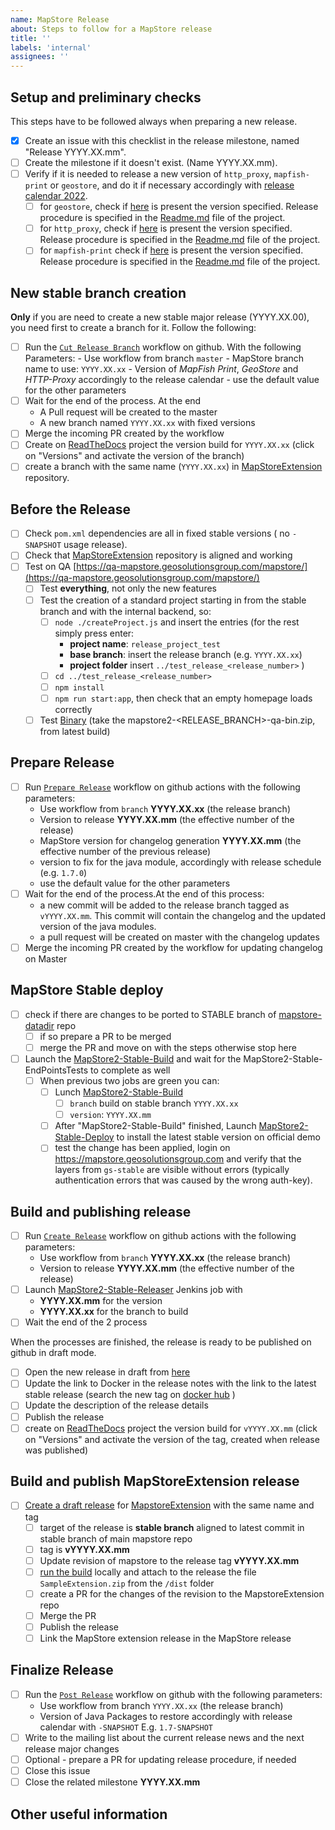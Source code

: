 ```yaml
---
name: MapStore Release
about: Steps to follow for a MapStore release
title: ''
labels: 'internal'
assignees: ''
---
```


## Setup and preliminary checks

This steps have to be followed always when preparing a new release.

- [x] Create an issue with this checklist in the release milestone, named "Release YYYY.XX.mm".
- [ ] Create the milestone if it doesn't exist. (Name YYYY.XX.mm).
- [ ] Verify if it is needed to release a new version of `http_proxy`, `mapfish-print` or `geostore`, and do it if necessary accordingly with [release calendar 2022](https://github.com/geosolutions-it/MapStore2/wiki/MapStore-Releases-2022).
  - [ ] for `geostore`, check if [here](https://maven.geo-solutions.it/it/geosolutions/geostore/geostore-webapp/) is present the version specified. Release procedure is specified in the [Readme.md](https://github.com/geosolutions-it/geostore) file of the project.
  - [ ] for `http_proxy`, check if [here](https://maven.geo-solutions.it/proxy/http_proxy/) is present the version specified. Release procedure is specified in the [Readme.md](https://github.com/geosolutions-it/http-proxy) file of the project.
  - [ ] for `mapfish-print` check if [here](https://maven.geo-solutions.it/proxy/http_proxy/) is present the version specified. Release procedure is specified in the [Readme.md](https://github.com/geosolutions-it/mapfish-print) file of the project.

## New stable branch creation

**Only** if you are need to create a new stable major release (YYYY.XX.00), you need first to create a branch for it. Follow the following:

- [ ] Run the [`Cut Release Branch`](https://github.com/geosolutions-it/MapStore2/actions/workflows/cut_major_branch.yml) workflow on github.
      With the following Parameters:
        - Use workflow from branch `master`
        - MapStore branch name to use: `YYYY.XX.xx`
        - Version of *MapFish Print*, *GeoStore* and *HTTP-Proxy* accordingly to the release calendar
        - use the default value for the other parameters
- [ ] Wait for the end of the process. At the end
    - A Pull request will be created to the master
    - A new branch named `YYYY.XX.xx` with fixed versions
- [ ] Merge the incoming PR created by the workflow
- [ ] Create on [ReadTheDocs](https://readthedocs.org/projects/mapstore/) project the version build for `YYYY.XX.xx` (click on "Versions" and activate the version of the branch)
- [ ] create a branch with the same name (`YYYY.XX.xx`) in [MapStoreExtension](https://github.com/geosolutions-it/MapStoreExtension) repository.

## Before the Release

- [ ] Check `pom.xml` dependencies are all in fixed stable versions ( no `-SNAPSHOT` usage release).
- [ ] Check that [MapStoreExtension](https://github.com/geosolutions-it/MapStoreExtension) repository is aligned and working
- [ ] Test on QA [https://qa-mapstore.geosolutionsgroup.com/mapstore/](https://qa-mapstore.geosolutionsgroup.com/mapstore/)
  - [ ] Test **everything**, not only the new features
  - [ ] Test the creation of a standard project starting in from the stable branch and with the internal backend, so:
      - [ ] `node ./createProject.js` and insert the entries (for the rest simply press enter:
          - **project name**: `release_project_test`
          - **base branch**: insert the release branch (e.g. `YYYY.XX.xx`)
          - **project folder** insert `../test_release_<release_number>` )
      - [ ] `cd ../test_release_<release_number>`
      - [ ] `npm install`
      - [ ] `npm run start:app`, then check that an empty homepage loads correctly
  - [ ] Test [Binary](http://build.geosolutionsgroup.com/view/MapStore/job/MapStore/view/MapStore%20QA/job/MapStore2-QA-Build/) (take the mapstore2-<RELEASE_BRANCH>-qa-bin.zip, from latest build)

## Prepare Release

- [ ] Run [`Prepare Release`](https://github.com/geosolutions-it/MapStore2/actions/workflows/pre_release.yml) workflow on github actions with the following parameters:
  - Use workflow from `branch` **YYYY.XX.xx** (the release branch)
  - Version to release **YYYY.XX.mm** (the effective number of the release)
  - MapStore version for changelog generation **YYYY.XX.mm** (the effective number of the previous release)
  - version to fix for the java module, accordingly with release schedule (e.g. `1.7.0`)
  - use the default value for the other parameters
- [ ] Wait for the end of the process.At the end of this process:
    - a new commit will be added to the release branch tagged as `vYYYY.XX.mm`. This commit will contain the changelog and the updated version of the java modules.
    - a pull request will be created on master with the changelog updates
- [ ] Merge the incoming PR created by the workflow for updating changelog on Master

## MapStore Stable deploy

- [ ] check if there are changes to be ported to STABLE branch of [mapstore-datadir](https://github.com/geosolutions-it/mapstore-datadir/tree/STABLE) repo
  - [ ] if so prepare a PR to be merged
  - [ ] merge the PR and move on with the steps otherwise stop here
- [ ] Launch the [MapStore2-Stable-Build](http://build.geosolutionsgroup.com/view/MapStore/job/MapStore/view/MapStore%20Stable/job/MapStore2-Stable-Build/) and wait for the MapStore2-Stable-EndPointsTests to complete as well
  - [ ] When previous two jobs are green you can:
    - [ ] Lunch [MapStore2-Stable-Build](http://build.geosolutionsgroup.com/view/MapStore/job/MapStore/view/MapStore%20QA/job/MapStore2-Stable-Build/)
      - [ ] `branch` build on stable branch `YYYY.XX.xx`
      - [ ] `version`: `YYYY.XX.mm`
    - [ ] After "MapStore2-Stable-Build" finished, Launch [MapStore2-Stable-Deploy](http://build.geosolutionsgroup.com/view/MapStore/job/MapStore/view/MapStore%20Stable/job/MapStore2-Stable-Deploy/) to install the latest stable version on official demo
    - [ ] test the change has been applied, login on https://mapstore.geosolutionsgroup.com and verify that the layers from `gs-stable` are visible without errors (typically authentication errors that was caused by the wrong auth-key).

## Build and publishing release

- [ ] Run [`Create Release`](https://github.com/geosolutions-it/MapStore2/actions/workflows/create_release.yml) workflow on github actions with the following parameters:
  - Use workflow from `branch` **YYYY.XX.xx** (the release branch)
  - Version to release **YYYY.XX.mm** (the effective number of the release)
- [ ] Launch [MapStore2-Stable-Releaser](http://build.geosolutionsgroup.com/view/MapStore/job/MapStore/view/MapStore%20Stable/job/MapStore2-Stable-Releaser/) Jenkins job with
   - **YYYY.XX.mm** for the version
   - **YYYY.XX.xx** for the branch to build
- [ ] Wait the end of the 2 process

When the processes are finished, the release is ready to be published on github in draft mode.

- [ ] Open the new release in draft from [here](https://github.com/geosolutions-it/MapStore2/releases)
- [ ] Update the link to Docker in the release notes with the link to the latest stable release (search the new tag on [docker hub](https://hub.docker.com/r/geosolutionsit/mapstore2/tags) )
- [ ] Update the description of the release details
- [ ] Publish the release
- [ ] create on [ReadTheDocs](https://readthedocs.org/projects/mapstore/) project the version build for `vYYYY.XX.mm` (click on "Versions" and activate the version of the tag, created when release was published)

## Build and publish MapStoreExtension release

- [ ] [Create a draft release](https://github.com/geosolutions-it/MapStoreExtension/releases/new) for [MapstoreExtension](https://github.com/geosolutions-it/MapStoreExtension) with the same name and tag
  - [ ] target of the release is **stable branch** aligned to latest commit in stable branch of main mapstore repo
  - [ ] tag is **vYYYY.XX.mm**
  - [ ] Update revision of mapstore to the release tag **vYYYY.XX.mm**
  - [ ] [run the build](https://github.com/geosolutions-it/MapStoreExtension#build-extension) locally and attach to the release the file `SampleExtension.zip` from the `/dist` folder
  - [ ] create a PR for the changes of the revision to the MapstoreExtension repo
  - [ ] Merge the PR
  - [ ] Publish the release
  - [ ] Link the MapStore extension release in the MapStore release

## Finalize Release

- [ ] Run the [`Post Release`](https://github.com/geosolutions-it/MapStore2/actions/workflows/post_release.yml) workflow on github with the following parameters:
    - Use workflow from branch `YYYY.XX.xx` (the release branch)
    - Version of Java Packages to restore accordingly with release calendar with `-SNAPSHOT` E.g. `1.7-SNAPSHOT`
- [ ] Write to the mailing list about the current release news and the next release major changes
- [ ] Optional - prepare a PR for updating release procedure, if needed
- [ ] Close this issue
- [ ] Close the related milestone **YYYY.XX.mm**

## Other useful information
<!-- error stack trace, screenshot, videos, or link to repository code are welcome -->
